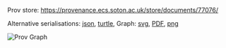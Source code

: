 
Prov store: https://provenance.ecs.soton.ac.uk/store/documents/77076/
	
Alternative serialisations: [json](https://provenance.ecs.soton.ac.uk/store/documents/77076.json), [turtle](https://provenance.ecs.soton.ac.uk/store/documents/77076.ttl), 
Graph: [svg](https://provenance.ecs.soton.ac.uk/store/documents/77076.svg), [PDF](https://provenance.ecs.soton.ac.uk/store/documents/77076.pdf), [png](https://provenance.ecs.soton.ac.uk/store/documents/77076.png)

![Prov Graph](https://provenance.ecs.soton.ac.uk/store/documents/77076.png)

		